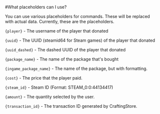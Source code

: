 #What placeholders can I use?

You can use various placeholders for commands. These will be replaced with actual data. Currently, these are the placeholders.

`{player}` - The username of the player that donated

`{uuid}` - The UUID (steamid64 for Steam games) of the player that donated

`{uuid_dashed}` - The dashed UUID of the player that donated

`{package_name}` - The name of the package that's bought

`{ingame_package_name}` - The name of the package, but with formatting.

`{cost}` - The price that the player paid.

`{steam_id}` - Steam ID (Format: STEAM\_0:0:44134417)

`{amount}` - The quantity selected by the user.

`{transaction_id}` - The transaction ID generated by CraftingStore.

